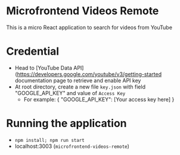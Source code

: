 # Microfrontend Videos Remote
This is a micro React application to search for videos from YouTube

# Credential
- Head to [YouTube Data API](https://developers.google.com/youtube/v3/getting-started documentation page to retrieve and enable API key
- At root directory, create a new file `key.json` with field "GOOGLE_API_KEY" and value of `Access Key`
    -   For example:
        {
            "GOOGLE_API_KEY": [Your access key here]
        }



# Running the application
-   `npm install; npm run start`
-   localhost:3003 (`microfrontend-videos-remote`)
